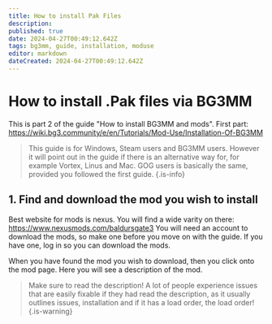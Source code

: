 ```yaml
---
title: How to install Pak Files
description: 
published: true
date: 2024-04-27T00:49:12.642Z
tags: bg3mm, guide, installation, moduse
editor: markdown
dateCreated: 2024-04-27T00:49:12.642Z
---
```


# How to install .Pak files via BG3MM

This is part 2 of the guide "How to install BG3MM and mods". 
First part: https://wiki.bg3.community/e/en/Tutorials/Mod-Use/Installation-Of-BG3MM

> This guide is for Windows, Steam users and BG3MM users. 
> However it will point out in the guide if there is an alternative way for, for example Vortex, Linus and Mac. 
> GOG users is basically the same, provided you followed the first guide. 
{.is-info}


## 1. Find and download the mod you wish to install 

Best website for mods is nexus. You will find a wide varity on there: https://www.nexusmods.com/baldursgate3
You will need an account to download the mods, so make one before you move on with the guide. If you have one, log in so you can download the mods. 

When you have found the mod you wish to download, then you click onto the mod page. 
Here you will see a description of the mod. 

> Make sure to read the description! 
> A lot of people experience issues that are easily fixable if they had read the description, as it usually outlines issues, installation and if it has a load order, the load order!
{.is-warning}

